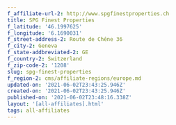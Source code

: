 ```yaml
---
f_affiliate-url-2: http://www.spgfinestproperties.ch
title: SPG Finest Properties
f_latitude: '46.1997625'
f_longitude: '6.1690031'
f_street-address-2: Route de Chêne 36­
f_city-2: Geneva­
f_state-addbreviated-2: GE­
f_country-2: Switzerland
f_zip-code-2: '1208'
slug: spg-finest-properties
f_region-2: cms/affiliate-regions/europe.md
updated-on: '2021-06-02T23:43:25.946Z'
created-on: '2021-06-02T23:43:25.946Z'
published-on: '2021-06-02T23:48:16.338Z'
layout: '[all-affiliates].html'
tags: all-affiliates
---
```



